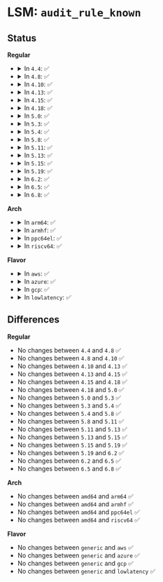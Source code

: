 # LSM: <code>audit_rule_known</code>

## Status
<b>Regular</b>
<ul>
<li>
<details>
<summary>In <code>4.4</code>: ✅</summary>

```c
int security_audit_rule_known(struct audit_krule *krule);
```
</details>
</li>
<li>
<details>
<summary>In <code>4.8</code>: ✅</summary>

```c
int security_audit_rule_known(struct audit_krule *krule);
```
</details>
</li>
<li>
<details>
<summary>In <code>4.10</code>: ✅</summary>

```c
int security_audit_rule_known(struct audit_krule *krule);
```
</details>
</li>
<li>
<details>
<summary>In <code>4.13</code>: ✅</summary>

```c
int security_audit_rule_known(struct audit_krule *krule);
```
</details>
</li>
<li>
<details>
<summary>In <code>4.15</code>: ✅</summary>

```c
int security_audit_rule_known(struct audit_krule *krule);
```
</details>
</li>
<li>
<details>
<summary>In <code>4.18</code>: ✅</summary>

```c
int security_audit_rule_known(struct audit_krule *krule);
```
</details>
</li>
<li>
<details>
<summary>In <code>5.0</code>: ✅</summary>

```c
int security_audit_rule_known(struct audit_krule *krule);
```
</details>
</li>
<li>
<details>
<summary>In <code>5.3</code>: ✅</summary>

```c
int security_audit_rule_known(struct audit_krule *krule);
```
</details>
</li>
<li>
<details>
<summary>In <code>5.4</code>: ✅</summary>

```c
int security_audit_rule_known(struct audit_krule *krule);
```
</details>
</li>
<li>
<details>
<summary>In <code>5.8</code>: ✅</summary>

```c
int security_audit_rule_known(struct audit_krule *krule);
```
</details>
</li>
<li>
<details>
<summary>In <code>5.11</code>: ✅</summary>

```c
int security_audit_rule_known(struct audit_krule *krule);
```
</details>
</li>
<li>
<details>
<summary>In <code>5.13</code>: ✅</summary>

```c
int security_audit_rule_known(struct audit_krule *krule);
```
</details>
</li>
<li>
<details>
<summary>In <code>5.15</code>: ✅</summary>

```c
int security_audit_rule_known(struct audit_krule *krule);
```
</details>
</li>
<li>
<details>
<summary>In <code>5.19</code>: ✅</summary>

```c
int security_audit_rule_known(struct audit_krule *krule);
```
</details>
</li>
<li>
<details>
<summary>In <code>6.2</code>: ✅</summary>

```c
int security_audit_rule_known(struct audit_krule *krule);
```
</details>
</li>
<li>
<details>
<summary>In <code>6.5</code>: ✅</summary>

```c
int security_audit_rule_known(struct audit_krule *krule);
```
</details>
</li>
<li>
<details>
<summary>In <code>6.8</code>: ✅</summary>

```c
int security_audit_rule_known(struct audit_krule *krule);
```
</details>
</li>
</ul>
<b>Arch</b>
<ul>
<li>
<details>
<summary>In <code>arm64</code>: ✅</summary>

```c
int security_audit_rule_known(struct audit_krule *krule);
```
</details>
</li>
<li>
<details>
<summary>In <code>armhf</code>: ✅</summary>

```c
int security_audit_rule_known(struct audit_krule *krule);
```
</details>
</li>
<li>
<details>
<summary>In <code>ppc64el</code>: ✅</summary>

```c
int security_audit_rule_known(struct audit_krule *krule);
```
</details>
</li>
<li>
<details>
<summary>In <code>riscv64</code>: ✅</summary>

```c
int security_audit_rule_known(struct audit_krule *krule);
```
</details>
</li>
</ul>
<b>Flavor</b>
<ul>
<li>
<details>
<summary>In <code>aws</code>: ✅</summary>

```c
int security_audit_rule_known(struct audit_krule *krule);
```
</details>
</li>
<li>
<details>
<summary>In <code>azure</code>: ✅</summary>

```c
int security_audit_rule_known(struct audit_krule *krule);
```
</details>
</li>
<li>
<details>
<summary>In <code>gcp</code>: ✅</summary>

```c
int security_audit_rule_known(struct audit_krule *krule);
```
</details>
</li>
<li>
<details>
<summary>In <code>lowlatency</code>: ✅</summary>

```c
int security_audit_rule_known(struct audit_krule *krule);
```
</details>
</li>
</ul>

## Differences
<b>Regular</b>
<ul>
<li>
No changes between <code>4.4</code> and <code>4.8</code> ✅
</li>
<li>
No changes between <code>4.8</code> and <code>4.10</code> ✅
</li>
<li>
No changes between <code>4.10</code> and <code>4.13</code> ✅
</li>
<li>
No changes between <code>4.13</code> and <code>4.15</code> ✅
</li>
<li>
No changes between <code>4.15</code> and <code>4.18</code> ✅
</li>
<li>
No changes between <code>4.18</code> and <code>5.0</code> ✅
</li>
<li>
No changes between <code>5.0</code> and <code>5.3</code> ✅
</li>
<li>
No changes between <code>5.3</code> and <code>5.4</code> ✅
</li>
<li>
No changes between <code>5.4</code> and <code>5.8</code> ✅
</li>
<li>
No changes between <code>5.8</code> and <code>5.11</code> ✅
</li>
<li>
No changes between <code>5.11</code> and <code>5.13</code> ✅
</li>
<li>
No changes between <code>5.13</code> and <code>5.15</code> ✅
</li>
<li>
No changes between <code>5.15</code> and <code>5.19</code> ✅
</li>
<li>
No changes between <code>5.19</code> and <code>6.2</code> ✅
</li>
<li>
No changes between <code>6.2</code> and <code>6.5</code> ✅
</li>
<li>
No changes between <code>6.5</code> and <code>6.8</code> ✅
</li>
</ul>
<b>Arch</b>
<ul>
<li>
No changes between <code>amd64</code> and <code>arm64</code> ✅
</li>
<li>
No changes between <code>amd64</code> and <code>armhf</code> ✅
</li>
<li>
No changes between <code>amd64</code> and <code>ppc64el</code> ✅
</li>
<li>
No changes between <code>amd64</code> and <code>riscv64</code> ✅
</li>
</ul>
<b>Flavor</b>
<ul>
<li>
No changes between <code>generic</code> and <code>aws</code> ✅
</li>
<li>
No changes between <code>generic</code> and <code>azure</code> ✅
</li>
<li>
No changes between <code>generic</code> and <code>gcp</code> ✅
</li>
<li>
No changes between <code>generic</code> and <code>lowlatency</code> ✅
</li>
</ul>
